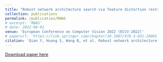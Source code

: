 ```yaml
---
title: "Robust network architecture search via feature distortion restraining"
collection: publications
permalink: /publication/RNAS
# excerpt: 'RNAS'
# date: 2022-08-01
venue: 'European Conference on Computer Vision 2022 (ECCV-2022)'
# paperurl: 'https://link.springer.com/chapter/10.1007/978-3-031-20065-6_8'
citation: 'Qian Y, Huang S, Wang B, et al. Robust network architecture search via feature distortion restraining[C]//European Conference on Computer Vision. Cham: Springer Nature Switzerland, 2022: 122-138.'
---
```

[Download paper here](https://link.springer.com/chapter/10.1007/978-3-031-20065-6_8)